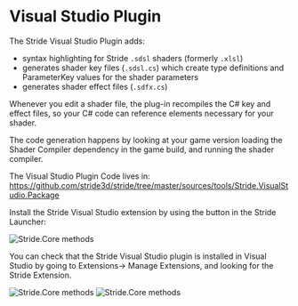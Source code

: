 ﻿# Visual Studio Plugin
The Stride Visual Studio Plugin adds:
* syntax highlighting for Stride `.sdsl` shaders  (formerly `.xlsl`)
* generates shader key files (`.sdsl.cs`) which create type definitions and ParameterKey values for the shader parameters
* generates shader effect files (`.sdfx.cs`)

Whenever you edit a shader file, the plug-in recompiles the C# key and effect files, so your C# code can reference elements necessary for your shader.

The code generation happens by looking at your game version
loading the Shader Compiler dependency in the game build, and running the shader compiler.


The Visual Studio Plugin Code lives in: https://github.com/stride3d/stride/tree/master/sources/tools/Stride.VisualStudio.Package


Install the Stride Visual Studio extension by using the button in the Stride Launcher:

<img src="../media/visualstudio-plugin.jpg" alt="Stride.Core methods">

You can check that the Stride Visual Studio plugin is installed in Visual Studio by going to Extensions-> Manage Extensions, and looking for the Stride Extension.

<img src="../media/vsplugin-manage-extensions.jpg" alt="Stride.Core methods">

<img src="../media/vsplugin-install.jpg" alt="Stride.Core methods">
